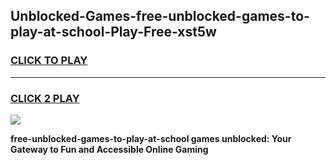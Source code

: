 
## Unblocked-Games-free-unblocked-games-to-play-at-school-Play-Free-xst5w
<h3>
<a href="https://premium76.site?title=free-unblocked-games-to-play-at-school&ref=18A1">CLICK TO PLAY</a></h3>
<hr>

<h3>
<a href="https://premium76.site?title=free-unblocked-games-to-play-at-school&ref=18A1">CLICK 2 PLAY</a>
  
</h3>

<a href="https://premium76.site?title=free-unblocked-games-to-play-at-school&ref=18A1"><img src="https://clearcache.store/games.png"></a>


**free-unblocked-games-to-play-at-school games unblocked: Your Gateway to Fun and Accessible Online Gaming**
